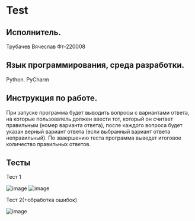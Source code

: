 # Test

## Исполнитель.
Трубачев Вячеслав
Фт-220008
## Язык программирования, среда разработки.
Python. PyCharm
## Инструкция по работе.
При запуске программа будет выводить вопросы с вариантами ответа, на которые пользователь должен ввести тот, который он считает правильным (номер варианта ответа), после каждого вопроса будет указан верный вариант ответа (если выбранный вариант ответа неправильный). По зваершению теста программа выведет итоговое количество правильных ответов.
## Тесты
Тест 1

![image](https://github.com/hatrredd/Test/assets/146946205/500f8d4b-9d3e-410d-bb48-06715c2db991)
![image](https://github.com/hatrredd/Test/assets/146946205/7ad6eb2f-6d8d-48c2-b6aa-f86339c8892a)

Тест 2(+обработка ошибок)

![image](https://github.com/hatrredd/Test/assets/146946205/aa239a45-83cb-4bcb-aa48-750382de2bc9)

